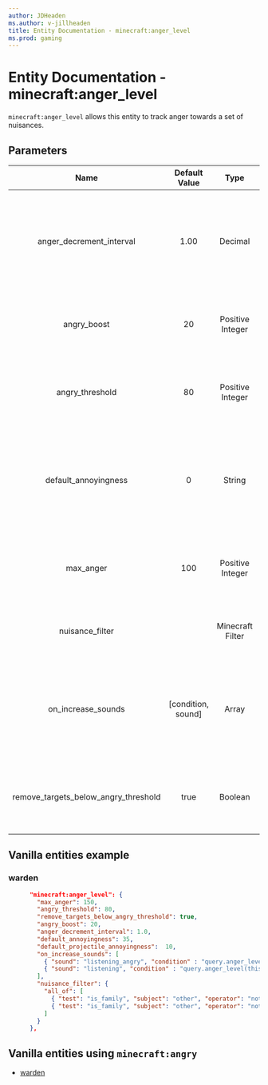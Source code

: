 ```yaml
---
author: JDHeaden
ms.author: v-jillheaden
title: Entity Documentation - minecraft:anger_level
ms.prod: gaming
---
```


# Entity Documentation - minecraft:anger_level

`minecraft:anger_level` allows this entity to track anger towards a set of nuisances.

## Parameters

| Name| Default Value| Type| Description |
|:-----------:|:-----------:|:-----------:|:-----------:|
| anger_decrement_interval| 1.00| Decimal| Anger level will decay over time. Defines how often anger towards all nuisances will be decreased by one |
| angry_boost| 20| Positive Integer| Anger boost applied to angry threshold when mob gets angry |
| angry_threshold| 80| Positive Integer| Threshold that define when the mob is considered angry at a nuisance |
| default_annoyingness| 0| String| The default amount of annoyingness for any given nuisance. Specifies how much to raise anger level on each provocation |
| max_anger| 100 | Positive Integer| The maximum anger level that can be reached. Applies to any nuisance |
| nuisance_filter| | Minecraft Filter| Filter that is applied to determine if a mob can be a nuisance |
| on_increase_sounds|[condition, sound] |Array| Sounds to play when the entity is getting provoked. Evaluated in order. First matching condition wins|
| remove_targets_below_angry_threshold| true| Boolean| Defines if the mob should remove target if it falls below 'angry' threshold |

## Vanilla entities example

### warden

```json
      "minecraft:anger_level": {
        "max_anger": 150,
        "angry_threshold": 80,
        "remove_targets_below_angry_threshold": true,
        "angry_boost": 20,
        "anger_decrement_interval": 1.0,
        "default_annoyingness": 35,
        "default_projectile_annoyingness":  10,
        "on_increase_sounds": [
          { "sound": "listening_angry", "condition" : "query.anger_level(this) >= 40" },
          { "sound": "listening", "condition" : "query.anger_level(this) >= 0" }
        ],
        "nuisance_filter": {
          "all_of": [
            { "test": "is_family", "subject": "other", "operator": "not", "value": "warden" },
            { "test": "is_family", "subject": "other", "operator": "not", "value": "inanimate" }
          ]
        }
      },
```

## Vanilla entities using `minecraft:angry`

- [warden](../../../../Source/VanillaBehaviorPack/entities/warden.md)

